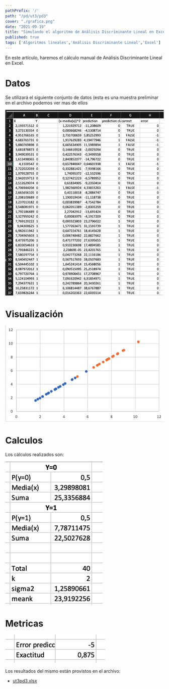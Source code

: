 ```yaml
---
pathPrefix: '/'
path: "/pd/ut3/pd3"
cover: "./grafica.png"
date: "2021-09-19"
title: "Simulando el algoritmo de Análisis Discriminante Lineal en Excel"
published: true
tags: ['Algoritmos lineales','Análisis Discriminante Lineal','Excel']
---
```


En este artículo, haremos el cálculo manual de Análisis Discriminante Lineal en Excel.

# Datos

Se utilizará el siguiente conjunto de datos (esta es una muestra preliminar en el archivo podemos ver mas de ellos


![grafica](https://github.com/JuanFKurucz/ia-portfolio/blob/main/content/posts/ut/ut3/pd/pd3/data.png?raw=true)

# Visualización

![grafica](https://github.com/JuanFKurucz/ia-portfolio/blob/main/content/posts/ut/ut3/pd/pd3/grafica.png?raw=true)

# Calculos

Los cálculos realizados son:

![calculkos](https://github.com/JuanFKurucz/ia-portfolio/blob/main/content/posts/ut/ut3/pd/pd3/calculos.png?raw=true)

# Metricas

![calculkos](https://github.com/JuanFKurucz/ia-portfolio/blob/main/content/posts/ut/ut3/pd/pd3/metricas.png?raw=true)


Los resultados del mismo están provistos en el archivo: 
- [ut3pd3.xlsx](https://github.com/JuanFKurucz/ia-portfolio/blob/main/content/posts/ut/ut3/pd/pd3/ut3pd3.xlsx)

